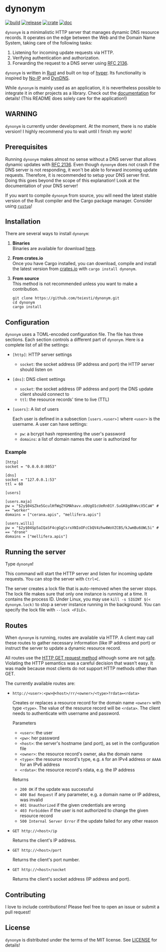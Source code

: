 # dynonym

[![build]][travis]
[![release]][github]
[![crate]][crates.io]
[![doc]][docs.rs]

[build]: https://travis-ci.org/teiesti/dynonym.svg?branch=master
[travis]: https://travis-ci.org/teiesti/dynonym

[release]: https://img.shields.io/github/release/teiesti/dynonym.svg
[github]: https://github.com/teiesti/dynonym/releases

[crate]: https://img.shields.io/crates/v/dynonym.svg
[crates.io]: https://crates.io/crates/dynonym

[doc]: https://docs.rs/dynonym/badge.svg
[docs.rs]: https://docs.rs/dynonym

`dynonym` is a minimalistic HTTP server that manages dynamic DNS resource records. It operates on
the edge between the Web and the Domain Name System, taking care of the following tasks:

1. Listening for incoming update requests via HTTP.
2. Verifying authentication and authorization.
3. Forwarding the request to a DNS server using [RFC 2136][10].

`dynonym` is written in [Rust][20] and built on top of [hyper][30]. Its functionality is inspired
by [No-IP][40] and [DynDNS][50].

While `dynonym` is mainly used as an application, it is nevertheless possible to integrate it in
other projects as a library. Check out the [documentation][55] for details! (This README does
solely care for the application!)

## WARNING

`dynonym` is currently under development. At the moment, there is no stable version! I highly
recommend you to wait until I finish my work!

## Prerequisites

Running `dynonym` makes almost no sense without a DNS server that allows dynamic updates with
[RFC 2136][30]. Even though `dynonym` does not crash if the DNS server is not responding, it won't
be able to forward incoming update requests. Therefore, it is recommended to setup your DNS server
first. Doing this goes beyond the scope of this explanation! Look at the documentation of your DNS
server!

If you want to compile `dynonym` from source, you will need the latest stable version of the Rust
compiler and the Cargo package manager. Consider using [`rustup`][60]!

## Installation

There are several ways to install `dynonym`:

1. **Binaries**  
   Binaries are available for download [here][70].

2. **From crates.io**  
   Once you have Cargo installed, you can download, compile and install the latest version from
   [crates.io][80] with `cargo install dynonym`.

3. **From source**  
   This method is not recommended unless you want to make a contribution.
   ```
   git clone https://github.com/teiesti/dynonym.git
   cd dynonym
   cargo install
   ```

## Configuration

`dynonym` uses a TOML-encoded configuration file. The file has three sections. Each section controls
a different part of `dynonym`. Here is a complete list of all the settings:

- `[http]`: HTTP server settings
  - `socket`: the socket address (IP address and port) the HTTP server should listen on

- `[dns]`: DNS client settings
  - `socket`: the socket address (IP address and port) the DNS update client should connect to
  - `ttl`: the resource records' time to live (TTL)

- `[users]`: A list of users

  Each user is defined in a subsection `[users.<user>]` where `<user>` is the username. A user can
  have settings:
  - `pw`: a bcrypt hash representing the user's password
  - `domains`: a list of domain names the user is authorized for

### Example
```
[http]
socket = "0.0.0.0:8053"

[dns]
socket = "127.0.0.1:53"
ttl = 60

[users]

[users.maja]
pw = "$2y$04$Zke5GculHfWqZYGMAhavv.o0UgO1cUeRn01Y.SuGK8g8hWvcX5CaW" # == "worker"
domains = ["cerana.apis", "mellifera.apis"]

[users.willi]
pw = "$2y$04$p5aIQaSF4cgGgCsrxXNIoOFcCbQV4zhw4WoVZCBS/kJwmBu6UWL5i" # == "drone"
domains = ["mellifera.apis"]
```

## Running the server

Type `dynonym`!

This command will start the HTTP server and listen for incoming update requests. You can stop the
server with `Ctrl+C`.

The server creates a lock file that is auto-removed when the server stops. The lock file makes sure
that only one instance is running at a time. It contains the process ID. Under Linux, you may use
`kill -s SIGINT $(< dynonym.lock)` to stop a server instance running in the background. You can
specify the lock file with `--lock <FILE>`.

## Routes

When `dynonym` is running, routes are available via HTTP. A client may call these routes to gather
necessary information (like IP address and port) or instruct the server to update a dynamic resource
record.

All routes use the [HTTP GET request method][90] although some are not [safe][100]. Violating the
HTTP semantics was a careful decision that wasn't easy. It was made because most clients do not
support HTTP methods other than GET.

The currently available routes are:

- `http://<user>:<pw>@<host>/rr/<owner>/<type>?rdata=<rdata>`

  Creates or replaces a resource record for the domain name `<owner>` with type `<type>`. The value
  of the resource record will be `<rdata>`. The client needs to authenticate with username and
  password.

  Parameters
    - `<user>`: the user
    - `<pw>`: her password
    - `<host>`: the server's hostname (and port), as set in the configuration file
    - `<owner>`: the resource record's owner, aka the domain name
    - `<type>`: the resource record's type, e.g. `A` for an IPv4 address or `AAAA` for an IPv6
    address
    - `<rdata>`: the resource record's rdata, e.g. the IP address

  Returns
    - `200 OK` if the update was successful
    - `400 Bad Request` if any parameter, e.g. a domain name or IP address, was invalid
    - `401 Unauthorized` if the given credentials are wrong
    - `403 Forbidden` if the user is not authorized to change the given resource record
    - `500 Internal Server Error` if the update failed for any other reason

- `GET http://<host>/ip`

  Returns the client's IP address.

- `GET http://<host>/port`

  Returns the client's port number.

- `GET http://<host>/socket`

  Returns the client's socket address (IP address and port).

## Contributing

I love to include contributions! Please feel free to open an issue or submit a pull request!

## License

`dynonym` is distributed under the terms of the MIT license. See [LICENSE](LICENSE) for details!


[10]: https://tools.ietf.org/html/rfc2136
[20]: https://www.rust-lang.org/
[30]: https://hyper.rs/
[40]: https://www.noip.com/
[50]: https://dyn.com/remote-access/
[55]: https://docs.rs/dynonym
[60]: https://www.rustup.rs/
[70]: https://github.com/teiesti/dynonym/releases
[80]: https://crates.io/
[90]: https://developer.mozilla.org/en-US/docs/Web/HTTP/Methods/GET
[100]: https://developer.mozilla.org/en-US/docs/Glossary/Safe
